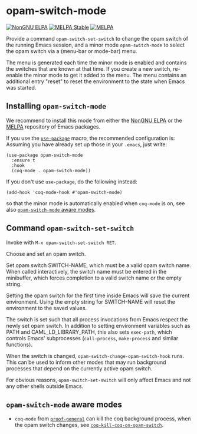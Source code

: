 # opam-switch-mode

[![NonGNU ELPA](https://elpa.nongnu.org/nongnu/opam-switch-mode.svg)](https://elpa.nongnu.org/nongnu/opam-switch-mode.html)
[![MELPA Stable](https://stable.melpa.org/packages/opam-switch-mode-badge.svg)](https://stable.melpa.org/#/opam-switch-mode)
[![MELPA](https://melpa.org/packages/opam-switch-mode-badge.svg)](https://melpa.org/#/opam-switch-mode)

Provide a command `opam-switch-set-switch` to change the opam switch
of the running Emacs session, and a minor mode `opam-switch-mode` to
select the opam switch via a (menu-bar or mode-bar) menu.

The menu is generated each time the minor mode is enabled and contains the
switches that are known at that time. If you create a new switch, re-enable
the minor mode to get it added to the menu. The menu contains an additional
entry "reset" to reset the environment to the state when Emacs was started.

## Installing `opam-switch-mode`

We recommend to install this mode from either the 
[NonGNU ELPA](https://elpa.nongnu.org/) or the
[MELPA](https://melpa.org/) repository of Emacs packages.

If you use the
[`use-package`](https://github.com/jwiegley/use-package) macro, the
recommended configuration is:
Assuming you have already set up those in your `.emacs`, just write:

```elisp
(use-package opam-switch-mode
  :ensure t
  :hook
  (coq-mode . opam-switch-mode))
```

If you don't use `use-package`, do the following instead:

    (add-hook 'coq-mode-hook #'opam-switch-mode)

so that the minor mode is automatically enabled when `coq-mode` is on,
see also [`opam-switch-mode` aware modes](#opam-switch-mode-aware-modes).

## Command `opam-switch-set-switch`

Invoke with `M-x opam-switch-set-switch RET`.

Choose and set an opam switch.

Set opam switch SWITCH-NAME, which must be a valid opam switch name. When
called interactively, the switch name must be entered in the minibuffer,
which forces completion to a valid switch name or the empty string.

Setting the opam switch for the first time inside Emacs will save the
current environment. Using the empty string for SWITCH-NAME will reset the
environment to the saved values.

The switch is set such that all process invocations from Emacs respect the
newly set opam switch. In addition to setting environment variables such as
PATH and CAML_LD_LIBRARY_PATH, this also sets `exec-path`, which controls
Emacs' subprocesses (`call-process`, `make-process` and similar functions).

When the switch is changed, `opam-switch-change-opam-switch-hook` runs.
This can be used to inform other modes that may run background processes
that depend on the currently active opam switch.

For obvious reasons, `opam-switch-set-switch` will only affect Emacs and not
any other shells outside Emacs.

## `opam-switch-mode` aware modes

- `coq-mode` from [`proof-general`](https://proofgeneral.github.io/)
  can kill the coq background process, when the opam switch changes,
  see [`coq-kill-coq-on-opam-switch`](https://proofgeneral.github.io/doc/master/userman/Coq-Proof-General/#index-coq_002dkill_002dcoq_002don_002dopam_002dswitch).
